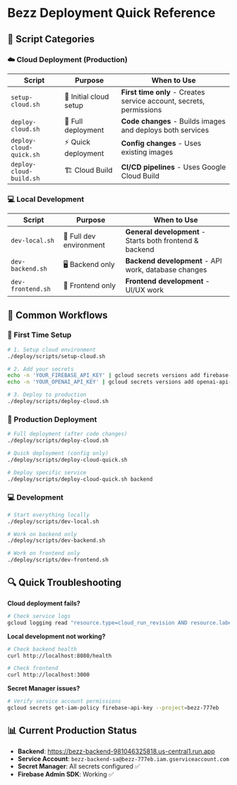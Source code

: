 # Bezz Deployment Quick Reference

## 🚀 Script Categories

### ☁️  Cloud Deployment (Production)
| Script | Purpose | When to Use |
|--------|---------|-------------|
| `setup-cloud.sh` | 🔧 Initial cloud setup | **First time only** - Creates service account, secrets, permissions |
| `deploy-cloud.sh` | 🚀 Full deployment | **Code changes** - Builds images and deploys both services |
| `deploy-cloud-quick.sh` | ⚡ Quick deployment | **Config changes** - Uses existing images |
| `deploy-cloud-build.sh` | 🏗️  Cloud Build | **CI/CD pipelines** - Uses Google Cloud Build |

### 💻 Local Development
| Script | Purpose | When to Use |
|--------|---------|-------------|
| `dev-local.sh` | 🔄 Full dev environment | **General development** - Starts both frontend & backend |
| `dev-backend.sh` | 🖥️  Backend only | **Backend development** - API work, database changes |
| `dev-frontend.sh` | 🎨 Frontend only | **Frontend development** - UI/UX work |

## 📝 Common Workflows

### 🏁 First Time Setup
```bash
# 1. Setup cloud environment
./deploy/scripts/setup-cloud.sh

# 2. Add your secrets
echo -n 'YOUR_FIREBASE_API_KEY' | gcloud secrets versions add firebase-api-key --data-file=-
echo -n 'YOUR_OPENAI_API_KEY' | gcloud secrets versions add openai-api-key --data-file=-

# 3. Deploy to production
./deploy/scripts/deploy-cloud.sh
```

### 🚀 Production Deployment
```bash
# Full deployment (after code changes)
./deploy/scripts/deploy-cloud.sh

# Quick deployment (config only)
./deploy/scripts/deploy-cloud-quick.sh

# Deploy specific service
./deploy/scripts/deploy-cloud-quick.sh backend
```

### 💻 Development
```bash
# Start everything locally
./deploy/scripts/dev-local.sh

# Work on backend only
./deploy/scripts/dev-backend.sh

# Work on frontend only  
./deploy/scripts/dev-frontend.sh
```

## 🔍 Quick Troubleshooting

**Cloud deployment fails?**
```bash
# Check service logs
gcloud logging read "resource.type=cloud_run_revision AND resource.labels.service_name=bezz-backend" --limit=10 --project=bezz-777eb
```

**Local development not working?**
```bash
# Check backend health
curl http://localhost:8080/health

# Check frontend
curl http://localhost:3000
```

**Secret Manager issues?**
```bash
# Verify service account permissions
gcloud secrets get-iam-policy firebase-api-key --project=bezz-777eb
```

## 📊 Current Production Status

- **Backend**: https://bezz-backend-981046325818.us-central1.run.app
- **Service Account**: `bezz-backend-sa@bezz-777eb.iam.gserviceaccount.com`
- **Secret Manager**: All secrets configured ✅
- **Firebase Admin SDK**: Working ✅ 